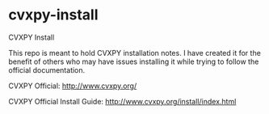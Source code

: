 # cvxpy-install
CVXPY Install

This repo is meant to hold CVXPY installation notes. I have created it for the benefit of others who may have issues installing it while trying to follow the official documentation.

CVXPY Official:
http://www.cvxpy.org/

CVXPY Official Install Guide:
http://www.cvxpy.org/install/index.html
